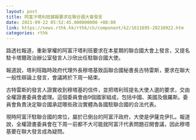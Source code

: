 ```yaml
---
layout: post
title: 阿富汗塔利班據報要求在聯合國大會發言
date: 2021-09-22 05:52:45.000000000 +08:00
link: https://news.rthk.hk/rthk/ch/component/k2/1611695-20210922.htm
categories: rthk
---
```


路透社報道，重新掌權的阿富汗塔利班要求在本星期的聯合國大會上發言，又提名駐卡塔爾政治辦公室發言人沙欣出任駐聯合國大使。

報道說，塔利班臨時政府代理外長穆塔基致函聯合國秘書長古特雷斯，要求在聯大一般性辯論上發言，會議將於下周一結束。

古特雷斯的發言人證實收到穆塔基的信件，並把塔利班提名大使人選的要求，交由全權證書委員會處理。這個委員會由9個國家組成，包括中國、美國及俄羅斯。委員會負責決定聯合國承認哪些政治實體為各國駐聯合國的合法代表。

現時阿富汗駐聯合國的席位，屬於已倒台的阿富汗政府，大使是伊薩克伊扎。報道說，全權證書委員會在下周一前都不大可能就阿富汗代表問題召開會議，因此穆塔基要在聯大發言成為疑問。
